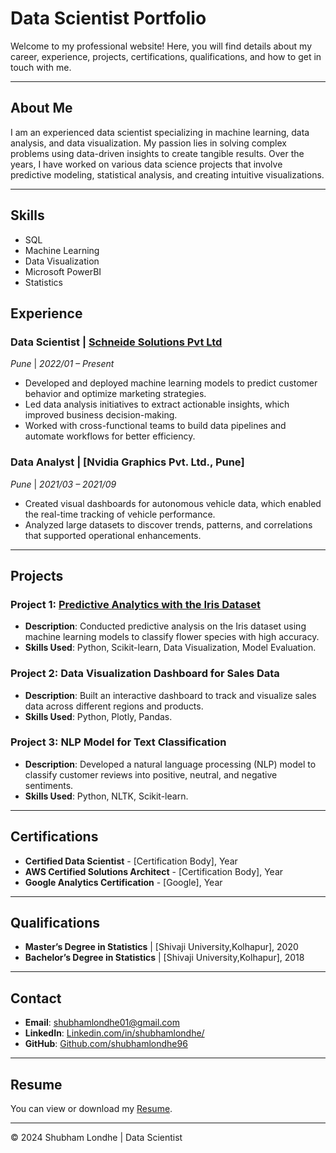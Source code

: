# Data Scientist Portfolio

Welcome to my professional website! Here, you will find details about my career, experience, projects, certifications, qualifications, and how to get in touch with me.

---

## About Me
I am an experienced data scientist specializing in machine learning, data analysis, and data visualization. My passion lies in solving complex problems using data-driven insights to create tangible results. Over the years, I have worked on various data science projects that involve predictive modeling, statistical analysis, and creating intuitive visualizations.

---

## Skills
- SQL
- Machine Learning
- Data Visualization
- Microsoft PowerBI
- Statistics

## Experience

### Data Scientist | [Schneide Solutions Pvt Ltd](https://www.schneideit.com/)
*Pune* | *2022/01 – Present*
- Developed and deployed machine learning models to predict customer behavior and optimize marketing strategies.
- Led data analysis initiatives to extract actionable insights, which improved business decision-making.
- Worked with cross-functional teams to build data pipelines and automate workflows for better efficiency.
  
### Data Analyst | [Nvidia Graphics Pvt. Ltd., Pune]
*Pune* | *2021/03 – 2021/09*
- Created visual dashboards for autonomous vehicle data, which enabled the real-time tracking of vehicle performance.
- Analyzed large datasets to discover trends, patterns, and correlations that supported operational enhancements.

---

## Projects

### Project 1: [Predictive Analytics with the Iris Dataset](iris-project.md)
- **Description**: Conducted predictive analysis on the Iris dataset using machine learning models to classify flower species with high accuracy.
- **Skills Used**: Python, Scikit-learn, Data Visualization, Model Evaluation.

### Project 2: Data Visualization Dashboard for Sales Data
- **Description**: Built an interactive dashboard to track and visualize sales data across different regions and products.
- **Skills Used**: Python, Plotly, Pandas.

### Project 3: NLP Model for Text Classification
- **Description**: Developed a natural language processing (NLP) model to classify customer reviews into positive, neutral, and negative sentiments.
- **Skills Used**: Python, NLTK, Scikit-learn.

---

## Certifications
- **Certified Data Scientist** - [Certification Body], Year
- **AWS Certified Solutions Architect** - [Certification Body], Year
- **Google Analytics Certification** - [Google], Year

---

## Qualifications
- **Master’s Degree in Statistics** | [Shivaji University,Kolhapur], 2020
- **Bachelor’s Degree in Statistics** | [Shivaji University,Kolhapur], 2018

---

## Contact
- **Email**: [shubhamlondhe01@gmail.com](mailto:shubhamlondhe01@gmail.com)
- **LinkedIn**: [Linkedin.com/in/shubhamlondhe/](https://www.linkedin.com/in/shubhamlondhe/)
- **GitHub**: [Github.com/shubhamlondhe96](https://github.com/shubhamlondhe96)

---

## Resume
You can view or download my [Resume](resume.pdf).

---

© 2024 Shubham Londhe | Data Scientist